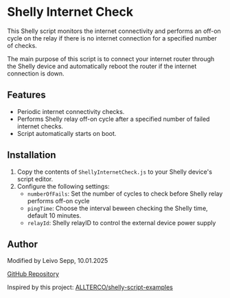 # Shelly Internet Check

This Shelly script monitors the internet connectivity and performs an off-on cycle on the relay if there is no internet connection for a specified number of checks.

The main purpose of this script is to connect your internet router through the Shelly device and automatically reboot the router if the internet connection is down. 

## Features

- Periodic internet connectivity checks.
- Performs Shelly relay off-on cycle after a specified number of failed internet checks.
- Script automatically starts on boot.

## Installation

1. Copy the contents of `ShellyInternetCheck.js` to your Shelly device's script editor.
2. Configure the following settings:
   - `numberOfFails`: Set the number of cycles to check before Shelly relay performs off-on cycle
   - `pingTime`: Choose the interval beween checking the Shelly time, default 10 minutes.
   - `relayId`: Shelly relayID to control the external device power supply

## Author

Modified by Leivo Sepp, 10.01.2025

[GitHub Repository](https://github.com/LeivoSepp/Shelly-Internet-Check)

Inspired by this project: [ALLTERCO/shelly-script-examples](https://github.com/ALLTERCO/shelly-script-examples/blob/main/router-watchdog.js)


